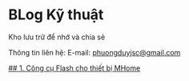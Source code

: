 # BLog Kỹ thuật
Kho lưu trữ để nhớ và chia sẻ

Thông tin liên hệ:
E-mail: phuongduyjsc@gmail.com


<a href="https://3mhousing.github.io/MHome-Tool/">## 1. Công cụ Flash cho thiết bị MHome</a>

